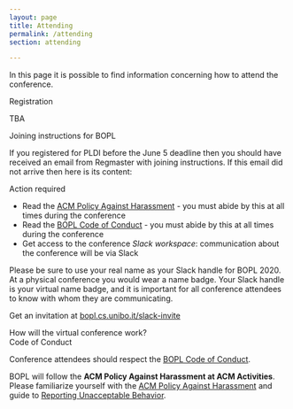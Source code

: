 ```yaml
---
layout: page
title: Attending
permalink: /attending
section: attending

---
```


In this page it is possible to find information concerning how to attend the conference.

<div class="py-4 h3">
	Registration
</div>

TBA

<div class="py-4 h3">
	Joining instructions for BOPL
</div>

If you registered for PLDI before the June 5 deadline then you should have received an email from Regmaster with joining instructions. 
If this email did not arrive then here is its content:

Action required

* Read the [ACM Policy Against Harassment](https://www.acm.org/about-acm/policy-against-harassment) - you must abide by this at all times during the conference
* Read the [BOPL Code of Conduct](code-of-conduct.html) - you must abide by this at all times during the conference
* Get access to the conference _Slack workspace_: communication about the conference will be via Slack

Please be sure to use your real name as your Slack handle for BOPL 2020. 
At a physical conference you would wear a name badge. 
Your Slack handle is your virtual name badge, and it is important for all conference attendees to know with whom they are communicating. 

Get an invitation at [bopl.cs.unibo.it/slack-invite](slack-invite)

<!-- For your invitation to work, you will need to use the email address that you used when registering for PLDI. If you believe you are using this link yet you do not manage to get a Slack invitation then email registration@regmaster.com for support.

PLDI and its co-located events will be delivered as webinars. You will receive announcements on Slack for how to access the conference tracks as YouTube live streams in due course. If Slack is not available in your country then you will receive a Zoom webinar invitation instead.

From the online conference program, you can create a personalised iCal calendar for the sessions you are most interested in.

If you use social media, please help us to create a buzz around the conference using the #PLDI2020 hashtag. You may wish to follow the conference on Twitter or Facebook. -->

<div class="py-4 h3">
	How will the virtual conference work?
</div>

<!-- Check out these videos that give a flavour of how the conference will run:

    How virtual PLDI will work
    Hallway interaction at PLDI

The main PLDI conference will be Wednesday, 17 June through Friday, 19 June. Several exciting events that would usually be co-located with PLDI will also be held virtually during 15-16 June; see “Tracks” above for details.

The PLDI technical program will be single track and will run 12h/day during 17-19 June. This means that it covers plenty of time zones! It also means that you can pick and choose the sessions you’d like to attend without the constraints imposed by parallel tracks. Check out the program.

The technical program will run as a webinar. After registering, you will receive details on how to access the webinar shortly after registration closes on 5 June. If you are in a country where YouTube is available you will access the webinar via a YouTube live stream. If YouTube is not available to you, you will be able to access the webinar via Zoom.

During each session a talk video for each paper will be broadcast to the webinar, after which one of the paper’s authors will answer questions from conference attendees live, moderated by a session chair.

There is also an “Ask me Anything” track, where several leading lights in the Programming Languages field will be available live to answer your most burning questions! Check out the Ask Me Anything program, which will also be delivered via a live stream using YouTube or Zoom depending on territory.

We will use Slack for communication among attendees; you will be invited to our Slack workspace after registration closes.

We are still brainstorming ideas for ways to achieve some of the social and networking aspects of a physical conference. -->

<div class="py-4 h3">
	Code of Conduct
</div>

Conference attendees should respect the [BOPL Code of Conduct](code-of-conduct.html).

BOPL will follow the **ACM Policy Against Harassment at ACM Activities**. 
Please familiarize yourself with the [ACM Policy Against Harassment](https://www.acm.org/about-acm/policy-against-harassment) and guide to [Reporting Unacceptable Behavior](https://www.acm.org/about-acm/reporting-unacceptable-behavior).
 